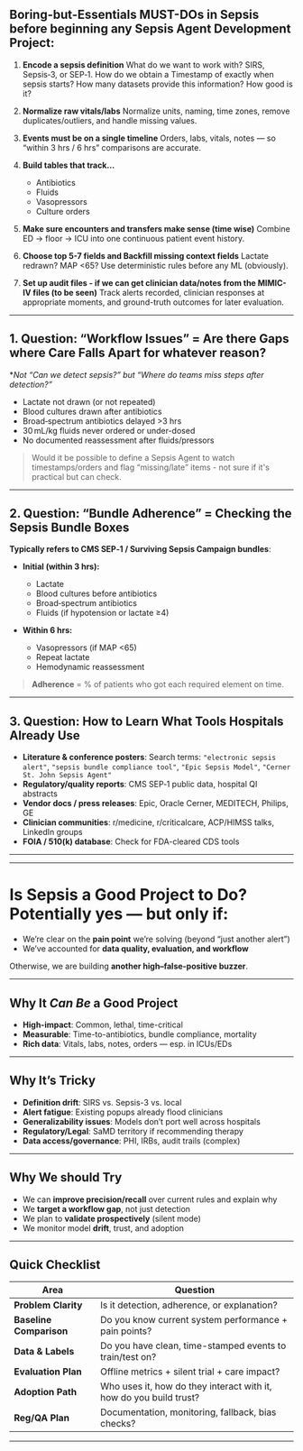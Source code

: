 ## Boring-but-Essentials MUST-DOs in Sepsis before beginning any Sepsis Agent Development Project:

1. **Encode a sepsis definition**
   What do we want to work with? SIRS, Sepsis‑3, or SEP‑1. How do we obtain a Timestamp of exactly when sepsis starts? How many datasets provide this information? How good is it?

2. **Normalize raw vitals/labs**
   Normalize units, naming, time zones, remove duplicates/outliers, and handle missing values. 

3. **Events must be on a single timeline**
   Orders, labs, vitals, notes — so “within 3 hrs / 6 hrs” comparisons are accurate.

4. **Build tables that track...**
   * Antibiotics
   * Fluids
   * Vasopressors
   * Culture orders

5. **Make sure encounters and transfers make sense (time wise)**
   Combine ED → floor → ICU into one continuous patient event history.

6. **Choose top 5-7 fields and Backfill missing context fields**
   Lactate redrawn? MAP <65? Use deterministic rules before any ML (obviously).

7. **Set up audit files - if we can get clinician data/notes from the MIMIC-IV files (to be seen)**
   Track alerts recorded, clinician responses at appropriate moments, and ground-truth outcomes for later evaluation.

---

## 1. Question: “Workflow Issues” = Are there Gaps where Care Falls Apart for whatever reason?

**Not *“Can we detect sepsis?”* but *“Where do teams miss steps after detection?”**

* Lactate not drawn (or not repeated)
* Blood cultures drawn after antibiotics
* Broad‑spectrum antibiotics delayed >3 hrs
* 30 mL/kg fluids never ordered or under-dosed
* No documented reassessment after fluids/pressors

> Would it be possible to define a Sepsis Agent to watch timestamps/orders and flag “missing/late” items - not sure if it's practical but can check.

---

## 2. Question: “Bundle Adherence” = Checking the Sepsis Bundle Boxes

**Typically refers to CMS SEP‑1 / Surviving Sepsis Campaign bundles**:

* **Initial (within 3 hrs):**

  * Lactate
  * Blood cultures before antibiotics
  * Broad‑spectrum antibiotics
  * Fluids (if hypotension or lactate ≥4)

* **Within 6 hrs:**

  * Vasopressors (if MAP <65)
  * Repeat lactate
  * Hemodynamic reassessment

> **Adherence** = % of patients who got each required element on time.

---

## 3. Question: How to Learn What Tools Hospitals Already Use

* **Literature & conference posters**:
  Search terms: `"electronic sepsis alert"`, `"sepsis bundle compliance tool"`, `"Epic Sepsis Model"`, `"Cerner St. John Sepsis Agent"`
* **Regulatory/quality reports**:
  CMS SEP‑1 public data, hospital QI abstracts
* **Vendor docs / press releases**:
  Epic, Oracle Cerner, MEDITECH, Philips, GE
* **Clinician communities**:
  r/medicine, r/criticalcare, ACP/HIMSS talks, LinkedIn groups
* **FOIA / 510(k) database**:
  Check for FDA-cleared CDS tools

---
---

# Is Sepsis a Good Project to Do? **Potentially yes** — but only if:

* We’re clear on the **pain point** we’re solving (beyond “just another alert”)
* We’ve accounted for **data quality, evaluation, and workflow**

Otherwise, we are building **another high–false-positive buzzer**.

---

## Why It *Can Be* a Good Project

* **High-impact**: Common, lethal, time-critical
* **Measurable**: Time-to-antibiotics, bundle compliance, mortality
* **Rich data**: Vitals, labs, notes, orders — esp. in ICUs/EDs

---

## Why It’s Tricky

* **Definition drift**: SIRS vs. Sepsis-3 vs. local 
* **Alert fatigue**: Existing popups already flood clinicians
* **Generalizability issues**: Models don’t port well across hospitals
* **Regulatory/Legal**: SaMD territory if recommending therapy
* **Data access/governance**: PHI, IRBs, audit trails (complex)

---

## Why We should Try

* We can **improve precision/recall** over current rules and explain why
* We **target a workflow gap**, not just detection
* We plan to **validate prospectively** (silent mode)
* We monitor model **drift**, trust, and adoption

---

## Quick Checklist

| Area                    | Question                                                           |
| ----------------------- | ------------------------------------------------------------------ |
| **Problem Clarity**     | Is it detection, adherence, or explanation?                        |
| **Baseline Comparison** | Do you know current system performance + pain points?              |
| **Data & Labels**       | Do you have clean, time-stamped events to train/test on?           |
| **Evaluation Plan**     | Offline metrics + silent trial + care impact?                      |
| **Adoption Path**       | Who uses it, how do they interact with it, how do you build trust? |
| **Reg/QA Plan**         | Documentation, monitoring, fallback, bias checks?                  |

---



